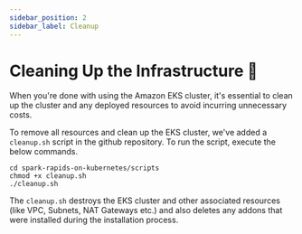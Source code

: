 ```yaml
---
sidebar_position: 2
sidebar_label: Cleanup
---
```


# Cleaning Up the Infrastructure 🧹

When you're done with using the Amazon EKS cluster, it's essential to clean up the cluster and any deployed resources to avoid incurring unnecessary costs. 

To remove all resources and clean up the EKS cluster, we've added a `cleanup.sh` script in the github repository. To run the script, execute the below commands.

```
cd spark-rapids-on-kubernetes/scripts
chmod +x cleanup.sh
./cleanup.sh
```

The `cleanup.sh` destroys the EKS cluster and other associated resources (like VPC, Subnets, NAT Gateways etc.) and also deletes any addons that were installed during the installation process.

